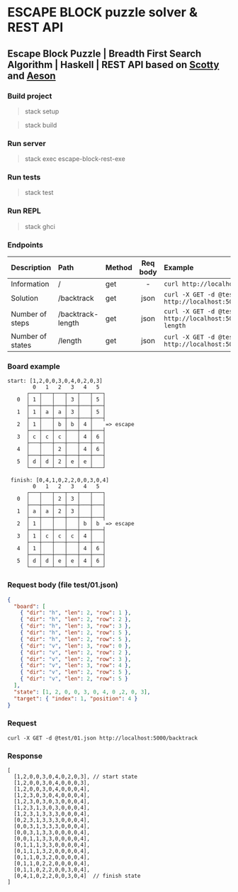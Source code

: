 # ESCAPE BLOCK puzzle solver & REST API

## Escape Block Puzzle | Breadth First Search Algorithm | Haskell | REST API based on [Scotty](https://github.com/scotty-web/scotty) and [Aeson](https://github.com/bos/aeson)

### Build project
> stack setup

> stack build

### Run server
> stack exec escape-block-rest-exe

### Run tests
> stack test

### Run REPL
> stack ghci

### Endpoints

| Description      | Path              | Method | Req body | Example
|:-----------------|:------------------|:-------|:--------:|:-
| Information      | /                 | get    | -        | `curl http://localhost:5000/`
| Solution         | /backtrack        | get    | json     | `curl -X GET -d @test/01.json http://localhost:5000/backtrack`
| Number of steps  | /backtrack-length | get    | json     | `curl -X GET -d @test/01.json http://localhost:5000/backtrack-length`
| Number of states | /length           | get    | json     | `curl -X GET -d @test/01.json http://localhost:5000/length`

### Board example

```
start: [1,2,0,0,3,0,4,0,2,0,3]
        0   1   2   3   4   5
      ┌───┬───┬───┬───┬───┬───┐
   0  │ 1 │   │   │ 3 │   │ 5 │
      ├───┼───┼───┼───┼───┼───┤
   1  │ 1 │ a │ a │ 3 │   │ 5 │
      ├───┼───┼───┼───┼───┼───┤
   2  │ 1 │   │ b │ b │ 4 │    => escape
      ├───┼───┼───┼───┼───┼───┤
   3  │ c │ c │ c │   │ 4 │ 6 │
      ├───┼───┼───┼───┼───┼───┤
   4  │   │   │ 2 │   │ 4 │ 6 │
      ├───┼───┼───┼───┼───┼───┤
   5  │ d │ d │ 2 │ e │ e │   │
      └───┴───┴───┴───┴───┴───┘

 finish: [0,4,1,0,2,2,0,0,3,0,4]
        0   1   2   3   4   5
      ┌───┬───┬───┬───┬───┬───┐
   0  │   │   │ 2 │ 3 │   │   │
      ├───┼───┼───┼───┼───┼───┤
   1  │ a │ a │ 2 │ 3 │   │   │
      ├───┼───┼───┼───┼───┼───┤
   2  │ 1 │   │   │   │ b │ b  => escape
      ├───┼───┼───┼───┼───┼───┤
   3  │ 1 │ c │ c │ c │ 4 │   │
      ├───┼───┼───┼───┼───┼───┤
   4  │ 1 │   │   │   │ 4 │ 6 │
      ├───┼───┼───┼───┼───┼───┤
   5  │ d │ d │ e │ e │ 4 │ 6 │
      └───┴───┴───┴───┴───┴───┘
```

### Request body (file test/01.json)
``` json
{
  "board": [
    { "dir": "h", "len": 2, "row": 1 },
    { "dir": "h", "len": 2, "row": 2 },
    { "dir": "h", "len": 3, "row": 3 },
    { "dir": "h", "len": 2, "row": 5 },
    { "dir": "h", "len": 2, "row": 5 },
    { "dir": "v", "len": 3, "row": 0 },
    { "dir": "v", "len": 2, "row": 2 },
    { "dir": "v", "len": 2, "row": 3 },
    { "dir": "v", "len": 3, "row": 4 },
    { "dir": "v", "len": 2, "row": 5 },
    { "dir": "v", "len": 2, "row": 5 }
  ],
  "state": [1, 2, 0, 0, 3, 0, 4, 0 ,2, 0, 3],
  "target": { "index": 1, "position": 4 }
}
```

### Request
```
curl -X GET -d @test/01.json http://localhost:5000/backtrack
```

### Response
```
[
  [1,2,0,0,3,0,4,0,2,0,3], // start state
  [1,2,0,0,3,0,4,0,0,0,3],
  [1,2,0,0,3,0,4,0,0,0,4],
  [1,2,3,0,3,0,4,0,0,0,4],
  [1,2,3,0,3,0,3,0,0,0,4],
  [1,2,3,1,3,0,3,0,0,0,4],
  [1,2,3,1,3,3,3,0,0,0,4],
  [0,2,3,1,3,3,3,0,0,0,4],
  [0,0,3,1,3,3,3,0,0,0,4],
  [0,0,3,1,3,3,0,0,0,0,4],
  [0,0,1,1,3,3,0,0,0,0,4],
  [0,1,1,1,3,3,0,0,0,0,4],
  [0,1,1,1,3,2,0,0,0,0,4],
  [0,1,1,0,3,2,0,0,0,0,4],
  [0,1,1,0,2,2,0,0,0,0,4],
  [0,1,1,0,2,2,0,0,3,0,4],
  [0,4,1,0,2,2,0,0,3,0,4]  // finish state
]
```
